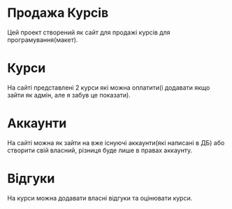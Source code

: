 
# Продажа Курсів 

Цей проект створений як сайт для продажі курсів для програмування(макет).

# Курси

На сайті  представлені 2 курси які можна оплатити(і додавати якщо зайти як адмін, але я забув це показати).

# Аккаунти

На сайті можна як зайти на вже існуючі аккаунти(які написані в ДБ) або створити свій власний, різниця буде лише в правах аккаунту.

# Відгуки

На курси можна додавати власні відгуки та оцінювати курси.